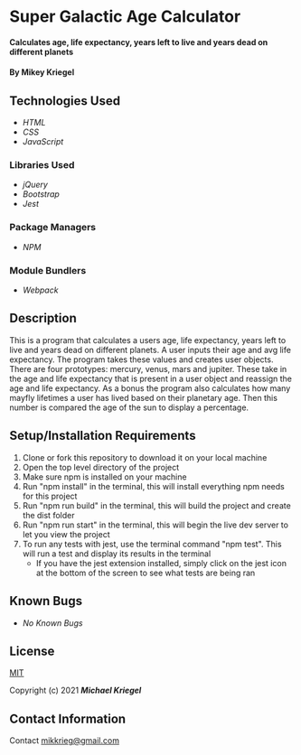 # Super Galactic Age Calculator

#### Calculates age, life expectancy, years left to live and years dead on different planets

#### By Mikey Kriegel

## Technologies Used

* _HTML_
* _CSS_
* _JavaScript_

### Libraries Used
* _jQuery_
* _Bootstrap_
* _Jest_

### Package Managers
* _NPM_

### Module Bundlers
* _Webpack_

## Description
This is a program that calculates a users age, life expectancy, years left to live and years dead on different planets. A user inputs their age and avg life expectancy. The program takes these values and creates user objects. There are four prototypes: mercury, venus, mars and jupiter. These take in the age and life expectancy that is present in a user object and reassign the age and life expectancy. As a bonus the program also calculates how many mayfly lifetimes a user has lived based on their planetary age. Then this number is compared the age of the sun to display a percentage. 

## Setup/Installation Requirements

1. Clone or fork this repository to download it on your local machine
2. Open the top level directory of the project
3. Make sure npm is installed on your machine
4. Run "npm install" in the terminal, this will install everything npm needs for this project
5. Run "npm run build" in the terminal, this will build the project and create the dist folder
6. Run "npm run start" in the terminal, this will begin the live dev server to let you view the project
7. To run any tests with jest, use the terminal command "npm test". This will run a test and display its results in the terminal
    * If you have the jest extension installed, simply click on the jest icon at the bottom of the screen to see what tests are being ran

## Known Bugs

* _No Known Bugs_

## License

[MIT](https://opensource.org/licenses/MIT)

Copyright (c) 2021 **_Michael Kriegel_**

## Contact Information

Contact mikkrieg@gmail.com
